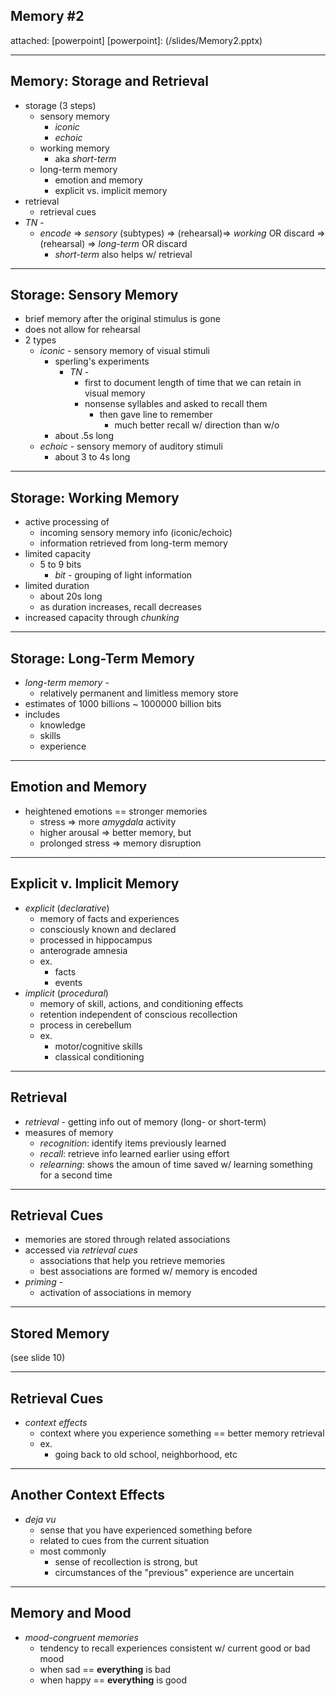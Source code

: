 ## Memory \#2
attached: [powerpoint]
[powerpoint]: (/slides/Memory2.pptx)

---
## Memory: Storage and Retrieval
* storage (3 steps)
  * sensory memory
    * _iconic_
    * _echoic_
  * working memory
    * aka _short-term_
  * long-term memory
    * emotion and memory
    * explicit vs. implicit memory
* retrieval
  * retrieval cues
* _TN_ -
  * _encode_ => _sensory_ (subtypes) => (rehearsal)=> _working_ OR discard => (rehearsal) => _long-term_ OR discard
      * _short-term_ also helps w/ retrieval

---
## Storage: Sensory Memory
* brief memory after the original stimulus is gone
* does not allow for rehearsal
* 2 types
  * _iconic_ - sensory memory of visual stimuli
    * sperling's experiments
      * _TN_ -
        * first to document length of time that we can retain in visual memory
        * nonsense syllables and asked to recall them
          * then gave line to remember
            * much better recall w/ direction than w/o
    * about .5s long
  * _echoic_ - sensory memory of auditory stimuli
    * about 3 to 4s long

---
## Storage: Working Memory
* active processing of
  * incoming sensory memory info (iconic/echoic)
  * information retrieved from long-term memory
* limited capacity
  * 5 to 9 bits
    * _bit_ - grouping of light information
* limited duration
  * about 20s long
  * as duration increases, recall decreases
* increased capacity through _chunking_

---
## Storage: Long-Term Memory

* _long-term memory_ -
  * relatively permanent and limitless memory store
* estimates of 1000 billions ~ 1000000 billion bits
* includes
  * knowledge
  * skills
  * experience

---
## Emotion and Memory
* heightened emotions == stronger memories
  * stress => more _amygdala_ activity
  * higher arousal => better memory, but
  * prolonged stress => memory disruption

---
## Explicit v. Implicit Memory
* _explicit_ (_declarative_)
  * memory of facts and experiences
  * consciously known and declared
  * processed in hippocampus
  * anterograde amnesia
  * ex.
    * facts
    * events
* _implicit_ (_procedural_)
  * memory of skill, actions, and conditioning effects
  * retention independent of conscious recollection
  * process in cerebellum
  * ex.
    * motor/cognitive skills
    * classical conditioning

---
## Retrieval
* _retrieval_ - getting info out of memory (long- or short-term)
* measures of memory
  * _recognition_: identify items previously learned
  * _recall_: retrieve info learned earlier using effort
  * _relearning_: shows the amoun of time saved w/ learning something for a second time

---
## Retrieval Cues
* memories are stored through related associations
* accessed via _retrieval cues_
  * associations that help you retrieve memories
  * best associations are formed w/ memory is encoded
* _priming_ -
  * activation of associations in memory

---
## Stored Memory
(see slide 10)

---
## Retrieval Cues
* _context effects_
  * context where you experience something == better memory retrieval
  * ex.
    * going back to old school, neighborhood, etc

---
## Another Context Effects
* _deja vu_
  * sense that you have experienced something before
  * related to cues from the current situation
  * most commonly
    * sense of recollection is strong, but
    * circumstances of the "previous" experience are uncertain

---
## Memory and Mood
* _mood-congruent memories_
  * tendency to recall experiences consistent w/ current good or bad mood
  * when sad == **everything** is bad
  * when happy == **everything** is good
